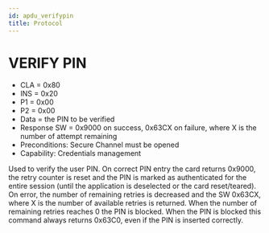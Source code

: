 ```yaml
---
id: apdu_verifypin
title: Protocol
---
```


# VERIFY PIN

* CLA = 0x80
* INS = 0x20
* P1 = 0x00
* P2 = 0x00
* Data = the PIN to be verified
* Response SW = 0x9000 on success, 0x63CX on failure, where X is the number of attempt remaining
* Preconditions: Secure Channel must be opened
* Capability: Credentials management

Used to verify the user PIN. On correct PIN entry the card returns 0x9000, the retry counter is reset and the PIN is marked as authenticated for the entire session (until the application is deselected or the card reset/teared). On error, the number of remaining retries is decreased and the SW 0x63CX, where X is the number of available retries is returned. When the number of remaining retries reaches 0 the PIN is blocked. When the PIN is blocked this command always returns 0x63C0, even if the PIN is inserted correctly.
